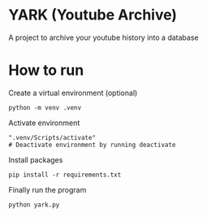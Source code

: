 # YARK (Youtube Archive)
A project to archive your youtube history into a database


# How to run
Create a virtual environment (optional)
```
python -m venv .venv
```
Activate environment
```
".venv/Scripts/activate"
# Deactivate environment by running deactivate
```
Install packages
```
pip install -r requirements.txt
```
Finally run the program
```
python yark.py
```
